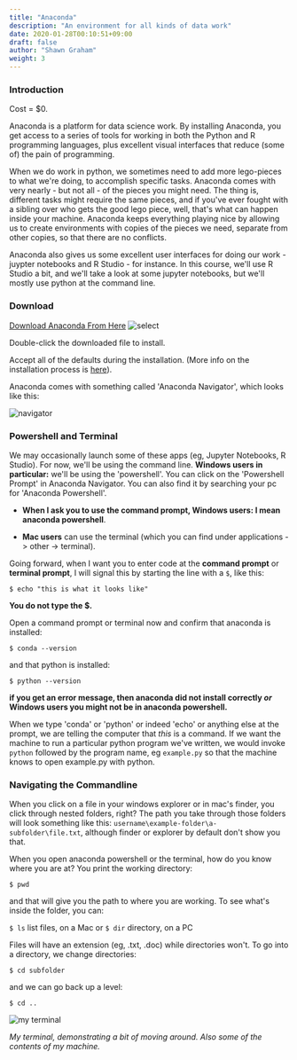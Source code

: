 ```yaml
---
title: "Anaconda"
description: "An environment for all kinds of data work"
date: 2020-01-28T00:10:51+09:00
draft: false
author: "Shawn Graham"
weight: 3
---
```


### Introduction

Cost = $0.

Anaconda is a platform for data science work. By installing Anaconda, you get access to a series of tools for working in both the Python and R programming languages, plus excellent visual interfaces that reduce (some of) the pain of programming.

When we do work in python, we sometimes need to add more lego-pieces to what we're doing, to accomplish specific tasks. Anaconda comes with very nearly - but not all - of the pieces you might need. The thing is, different tasks might require the same pieces, and if you've ever fought with a sibling over who gets the good lego piece, well, that's what can happen inside your machine. Anaconda keeps everything playing nice by allowing us to create environments with copies of the pieces we need, separate from other copies, so that there are no conflicts.

Anaconda also gives us some excellent user interfaces for doing our work - juypter notebooks and R Studio - for instance. In this course, we'll use R Studio a bit, and we'll take a look at some jupyter notebooks, but we'll mostly use python at the command line.

### Download

[Download Anaconda From Here](https://www.anaconda.com/distribution/#download-section)
![select](/images/anaconda/conda-download.png)

Double-click the downloaded file to install.

Accept all of the defaults during the installation. (More info on the installation process is [here](https://docs.anaconda.com/anaconda/install/)).

Anaconda comes with something called 'Anaconda Navigator', which looks like this:

![navigator](https://docs.anaconda.com/_images/nav-defaults.png)

### Powershell and Terminal

We may occasionally launch some of these apps (eg, Jupyter Notebooks, R Studio). For now, we'll be using the command line. **Windows users in particular:** we'll be using the 'powershell'. You can click on the 'Powershell Prompt' in Anaconda Navigator. You can also find it by searching your pc for 'Anaconda Powershell'.

+ **When I ask you to use the command prompt, Windows users: I mean anaconda powershell**.

+ **Mac users** can use the terminal (which you can find under applications -> other -> terminal).

Going forward, when I want you to enter code at the **command prompt** or **terminal prompt**, I will signal this by starting the line with a `$`, like this:

`$ echo "this is what it looks like"`

**You do not type the $.**

Open a command prompt or terminal now and confirm that anaconda is installed:

`$ conda --version`

and that python is installed:

`$ python --version`

**if you get an error message, then anaconda did not install correctly _or_ Windows users you might not be in anaconda powershell.**

When we type 'conda' or 'python' or indeed 'echo' or anything else at the prompt, we are telling the computer that _this_ is a command. If we want the machine to run a particular python program we've written, we would invoke `python` followed by the program name, eg `example.py` so that the machine knows to open example.py with python.

### Navigating the Commandline

When you click on a file in your windows explorer or in mac's finder, you click through nested folders, right? The path you take through those folders will look something like this: `username\example-folder\a-subfolder\file.txt`, although finder or explorer by default don't show you that.

When you open anaconda powershell or the terminal, how do you know where you are at? You print the working directory:

`$ pwd`

and that will give you the path to where you are working. To see what's inside the folder, you can:

`$ ls` list files, on a Mac or
`$ dir` directory, on a PC

Files will have an extension (eg, .txt, .doc) while directories won't. To go into a directory, we change directories:


`$ cd subfolder`


and we can go back up a level:

`$ cd ..`

![my terminal](/images/anaconda/my-terminal.png)

_My terminal, demonstrating a bit of moving around. Also some of the contents of my machine._
